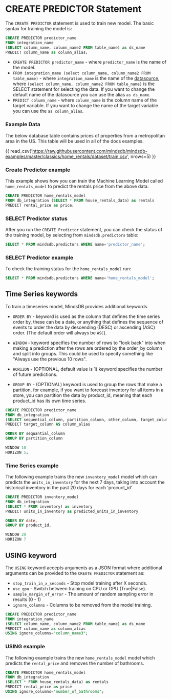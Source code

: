 # CREATE PREDICTOR Statement

The `CREATE PREDICTOR` statement is used to train new model. The basic syntax for training the model is:

```sql
CREATE PREDICTOR predictor_name
FROM integration_name 
(SELECT column_name, column_name2 FROM table_name) as ds_name
PREDICT column_name as column_alias;
```

* `CREATE PREDICTOR predictor_name` - where `predictor_name` is the name of the model.
* `FROM integration_name (select column_name, column_name2 FROM table_name)` - where `integration_name` is the name of the [datasource](/connect/#create-new-datasource), where `(select column_name, column_name2 FROM table_name)` is the SELECT statement for selecting the data. If you want to change the default name of the datasource you can use the alias `as ds_name`.
* `PREDICT column_name` - where `column_name` is the column name of the target variable. If you want to change the name of the target variable you can use the `as column_alias`.

### Example Data

The below database table contains prices of properties from a metropolitan area in the US. This table will be used in all of the docs examples.

{{ read_csv('https://raw.githubusercontent.com/mindsdb/mindsdb-examples/master/classics/home_rentals/dataset/train.csv', nrows=5) }}


### Create Predictor example
This example shows how you can train the Machine Learning Model called `home_rentals_model` to predict the rentals price from the above data.

```sql
CREATE PREDICTOR home_rentals_model
FROM db_integration (SELECT * FROM house_rentals_data) as rentals
PREDICT rental_price as price;
```
### SELECT Predictor status

After you run the `CREATE Predictor` statement, you can check the status of the training model, by selecting from `mindsdb.predictors` table:

```sql
SELECT * FROM mindsdb.predictors WHERE name='predictor_name';
```

### SELECT Predictor example

To check the training status for the `home_rentals_model` run:

```sql
SELECT * FROM mindsdb.predictors WHERE name='home_rentals_model';
```


## Time Series keywords

To train a timeseries model, MindsDB provides additional keywords.

* `ORDER BY` -  keyword is used as the column that defines the time series order by, these can be a date, or anything that defines the sequence of events to order the data by descending (DESC) or ascending (ASC) order. (The default order will always be `ASC`).

* `WINDOW` - keyword specifies the number of rows to "look back" into when making a prediction after the rows are ordered by the order_by column and split into groups. This could be used to specify something like "Always use the previous 10 rows". 

* `HORIZON` - (OPTIONAL, default value is 1) keyword specifies the number of future predictions. 

* `GROUP BY` - (OPTIONAL) keyword is used to group the rows that make a partition, for example, if you want to forecast inventory for all items in a store, you can partition the data by product_id, meaning that each product_id has its own time series. 

```sql
CREATE PREDICTOR predictor_name
FROM db_integration 
(SELECT sequential_column, partition_column, other_column, target_column FROM table_name) as ds_name
PREDICT target_column AS column_alias

ORDER BY sequantial_column
GROUP BY partition_column

WINDOW 10
HORIZON 5;
```

### Time Series example

The following example trains the new `inventory_model` model which can predicts the `units_in_inventory` for the next 7 days, taking into account the historical inventory in the past 20 days for each 'procuct_id'

```sql
CREATE PREDICTOR inventory_model
FROM db_integration
(SELECT * FROM inventory) as inventory
PREDICT units_in_inventory as predicted_units_in_inventory

ORDER BY date,
GROUP BY product_id,

WINDOW 20
HORIZON 7

```


## USING keyword

The `USING` keyword accepts arguments as a JSON format where additional arguments can be provided to the `CREATE PREDICTOR` statement as:

* `stop_train_in_x_seconds` - Stop model training after X seconds.
* `use_gpu` - Switch between training on CPU or GPU (True|False).
* `sample_margin_of_error` - The amount of random sampling error in results (0 - 1)
* `ignore_columns` - Columns to be removed from the model training.


```sql
CREATE PREDICTOR predictor_name
FROM integration_name 
(SELECT column_name, column_name2 FROM table_name) as ds_name
PREDICT column_name as column_alias
USING ignore_columns="column_name3";
```

### USING example

The following example trains the new `home_rentals_model` model which predicts the `rental_price` and removes the number of bathrooms.

```sql
CREATE PREDICTOR home_rentals_model
FROM db_integration 
(SELECT * FROM house_rentals_data) as rentals
PREDICT rental_price as price
USING ignore_columns="number_of_bathrooms";
```

